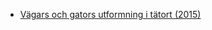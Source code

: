 - [Vägars och gators utformning i tätort (2015)](https://webbutik.skr.se/bilder/artiklar/pdf/7585-369-7.pdf?issuusl=ignore)

